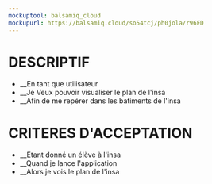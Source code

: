 ```yaml
---
mockuptool: balsamiq_cloud
mockupurl: https://balsamiq.cloud/so54tcj/ph0jola/r96FD
---
```

# DESCRIPTIF
- __En tant que utilisateur
- __Je Veux pouvoir visualiser le plan de l'insa
- __Afin de me repérer dans les batiments de l'insa
# CRITERES D'ACCEPTATION
- __Etant donné un élève à l'insa
- __Quand je lance l'application
- __Alors je vois le plan de l'insa

